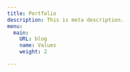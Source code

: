 ```yaml
---
title: Portfolio
description: This is meta description.
menu:
  main:
    URL: blog
    name: Values
    weight: 2

---
```

